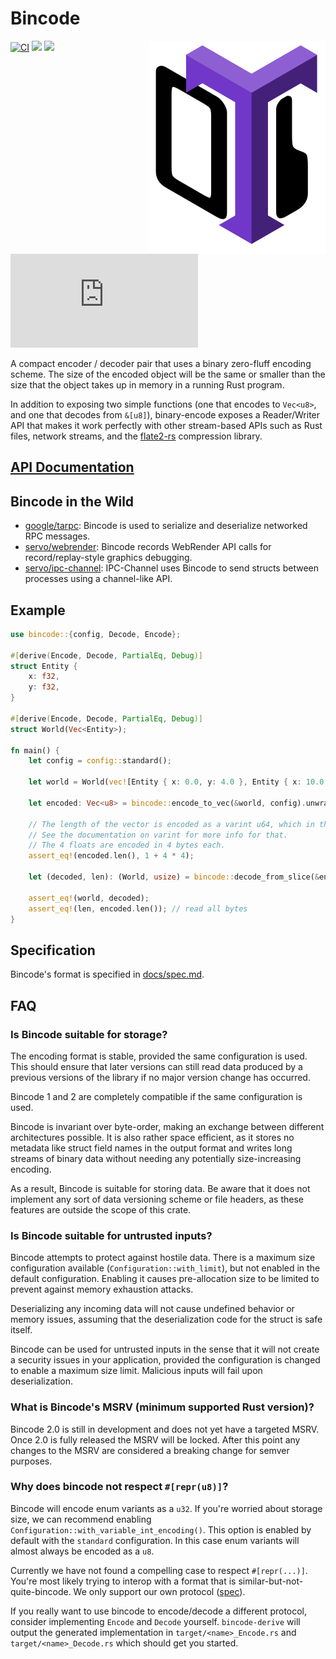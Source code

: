 # Bincode

<img align="right" src="./logo.svg" />

[![CI](https://github.com/bincode-org/bincode/workflows/CI/badge.svg)](https://github.com/bincode-org/bincode/actions)
[![](https://img.shields.io/crates/v/bincode.svg)](https://crates.io/crates/bincode)
[![](https://img.shields.io/badge/license-MIT-blue.svg)](https://opensource.org/licenses/MIT)
<!-- [![](https://img.shields.io/badge/bincode-rustc_1.41.1+-lightgray.svg)](https://blog.rust-lang.org/2020/02/27/Rust-1.41.1.html) -->
[![Matrix](https://img.shields.io/matrix/bincode:matrix.org?label=Matrix%20Chat)](https://matrix.to/#/#bincode:matrix.org)

A compact encoder / decoder pair that uses a binary zero-fluff encoding scheme.
The size of the encoded object will be the same or smaller than the size that
the object takes up in memory in a running Rust program.

In addition to exposing two simple functions
(one that encodes to `Vec<u8>`, and one that decodes from `&[u8]`),
binary-encode exposes a Reader/Writer API that makes it work
perfectly with other stream-based APIs such as Rust files, network streams,
and the [flate2-rs](https://github.com/rust-lang/flate2-rs) compression
library.

## [API Documentation](https://docs.rs/bincode/)

## Bincode in the Wild

* [google/tarpc](https://github.com/google/tarpc): Bincode is used to serialize and deserialize networked RPC messages.
* [servo/webrender](https://github.com/servo/webrender): Bincode records WebRender API calls for record/replay-style graphics debugging.
* [servo/ipc-channel](https://github.com/servo/ipc-channel): IPC-Channel uses Bincode to send structs between processes using a channel-like API.

## Example

```rust
use bincode::{config, Decode, Encode};

#[derive(Encode, Decode, PartialEq, Debug)]
struct Entity {
    x: f32,
    y: f32,
}

#[derive(Encode, Decode, PartialEq, Debug)]
struct World(Vec<Entity>);

fn main() {
    let config = config::standard();

    let world = World(vec![Entity { x: 0.0, y: 4.0 }, Entity { x: 10.0, y: 20.5 }]);

    let encoded: Vec<u8> = bincode::encode_to_vec(&world, config).unwrap();

    // The length of the vector is encoded as a varint u64, which in this case gets collapsed to a single byte
    // See the documentation on varint for more info for that.
    // The 4 floats are encoded in 4 bytes each.
    assert_eq!(encoded.len(), 1 + 4 * 4);

    let (decoded, len): (World, usize) = bincode::decode_from_slice(&encoded[..], config).unwrap();

    assert_eq!(world, decoded);
    assert_eq!(len, encoded.len()); // read all bytes
}
```

## Specification

Bincode's format is specified in [docs/spec.md](https://github.com/bincode-org/bincode/blob/trunk/docs/spec.md).

## FAQ

### Is Bincode suitable for storage?

The encoding format is stable, provided the same configuration is used.
This should ensure that later versions can still read data produced by a previous versions of the library if no major version change
has occurred.

Bincode 1 and 2 are completely compatible if the same configuration is used.

Bincode is invariant over byte-order, making an exchange between different
architectures possible. It is also rather space efficient, as it stores no
metadata like struct field names in the output format and writes long streams of
binary data without needing any potentially size-increasing encoding.

As a result, Bincode is suitable for storing data. Be aware that it does not
implement any sort of data versioning scheme or file headers, as these
features are outside the scope of this crate.

### Is Bincode suitable for untrusted inputs?

Bincode attempts to protect against hostile data. There is a maximum size
configuration available (`Configuration::with_limit`), but not enabled in the
default configuration. Enabling it causes pre-allocation size to be limited to
prevent against memory exhaustion attacks.

Deserializing any incoming data will not cause undefined behavior or memory
issues, assuming that the deserialization code for the struct is safe itself.

Bincode can be used for untrusted inputs in the sense that it will not create a
security issues in your application, provided the configuration is changed to enable a
maximum size limit. Malicious inputs will fail upon deserialization.

### What is Bincode's MSRV (minimum supported Rust version)?

Bincode 2.0 is still in development and does not yet have a targeted MSRV. Once 2.0 is fully released the MSRV will be locked. After this point any changes to the MSRV are considered a breaking change for semver purposes.

### Why does bincode not respect `#[repr(u8)]`?

Bincode will encode enum variants as a `u32`. If you're worried about storage size, we can recommend enabling `Configuration::with_variable_int_encoding()`. This option is enabled by default with the `standard` configuration. In this case enum variants will almost always be encoded as a `u8`.

Currently we have not found a compelling case to respect `#[repr(...)]`. You're most likely trying to interop with a format that is similar-but-not-quite-bincode. We only support our own protocol ([spec](https://github.com/bincode-org/bincode/blob/trunk/docs/spec.md)).

If you really want to use bincode to encode/decode a different protocol, consider implementing `Encode` and `Decode` yourself. `bincode-derive` will output the generated implementation in `target/<name>_Encode.rs` and `target/<name>_Decode.rs` which should get you started.
